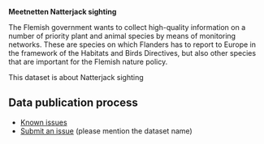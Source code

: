 **Meetnetten Natterjack sighting**

The Flemish government wants to collect high-quality information on a number of priority plant and animal species by means of monitoring networks. These are species on which Flanders has to report to Europe in the framework of the Habitats and Birds Directives, but also other species that are important for the Flemish nature policy.

This dataset is about Natterjack sighting
## Data publication process

* [Known issues](https://github.com/inbo/soortenmeetnetten-events/labels/meetnetten-34-natterjack-sighting/)
* [Submit an issue](https://github.com/inbo/soortenmeetnetten-events/issues/new) (please mention the dataset name)